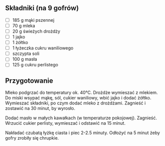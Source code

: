 ## Składniki (na 9 gofrów)

- [ ] 185 g mąki pszennej
- [ ] 70 g mleka
- [ ] 20 g świeżych drożdży
- [ ] 1 jajko
- [ ] 1 żółtko
- [ ] 1 łyżeczka cukru waniliowego
- [ ] szczypta soli
- [ ] 100 g masła
- [ ] 125 g cukru perlistego

## Przygotowanie

Mleko podgrzać do temperatury ok. 40°C. Drożdże wymieszać z mlekiem.
Do miski wsypać mąkę, sól, cukier waniliowy, wbić jajko i dodać żółtko.
Wymieszać składniki, po czym dodać mleko z drożdżami.
Zagnieść i zostawić na 30 minut, by wyrosło.

Dodać masło w małych kawałkach (w temperaturze pokojowej). Zagnieść.
Wrzucić cukier perlisty, wymieszać i odstawić na 15 minut.

Nakładać czubatą łyżkę ciasta i piec 2-2.5 minuty.
Odłożyć na 5 minut żeby gofry zrobiły się chrupkie.
